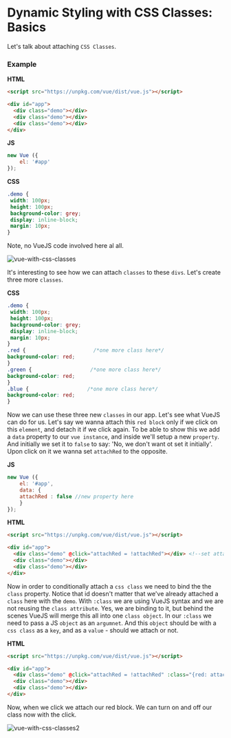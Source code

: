 # Dynamic Styling with CSS Classes: Basics

Let's talk about attaching `CSS Classes`. 

### Example

**HTML**

```html
<script src="https://unpkg.com/vue/dist/vue.js"></script>

<div id="app">
  <div class="demo"></div>
  <div class="demo"></div>
  <div class="demo"></div>
</div>
```

**JS**

```js
new Vue ({
    el: '#app'
});
```

**CSS**

```css
.demo {
 width: 100px;
 height: 100px;
 background-color: grey;
 display: inline-block;
 margin: 10px;
}
```
Note, no VueJS code involved here al all. 

![vue-with-css-classes](..vue-with-css-classes.png)


It's interesting to see how we can attach `classes` to these `divs`. Let's create three more `classes`. 

**CSS**

```css
.demo {
 width: 100px;
 height: 100px;
 background-color: grey;
 display: inline-block;
 margin: 10px;
}
.red {                      /*one more class here*/
background-color: red;
}
.green {                   /*one more class here*/
background-color: red;
}
.blue {                   /*one more class here*/
background-color: red;
}
```

Now we can use these three new `classes` in our app. Let's see what VueJS can do for us. Let's say we wanna attach this `red block` only if we click on this `element`, and detach it if we click again. 
To be able to show this we add a `data` property to our `vue instance`, and inside we'll setup a new `property`. And initially we set it to `false` to say: 'No, we don't want ot set it initially'. Upon click on it we wanna set `attachRed` to the opposite. 

**JS**

```js
new Vue ({
    el: '#app',
    data: {
    attachRed : false //new property here 
    }
});
```

**HTML**

```html
<script src="https://unpkg.com/vue/dist/vue.js"></script>

<div id="app">
  <div class="demo" @click="attachRed = !attachRed"></div> <!--set attachRed to the opposite after clicking-->
  <div class="demo"></div>
  <div class="demo"></div>
</div>
```
Now in order to conditionally attach a `css class` we need to bind the the `class` property. Notice that id doesn't matter that we've already attached a `class` here with the `demo`. With `:class` we are using VueJS syntax and we are not reusing the `class attribute`. Yes, we are binding to it, but behind the scenes VueJS will merge this all into one `class object`. In our `:class` we need to pass a JS `object` as an `argumnet`. And this `object` should be with a `css class` as a `key`, and as a `value` - should we attach or not.  

**HTML**

```html
<script src="https://unpkg.com/vue/dist/vue.js"></script>

<div id="app">
  <div class="demo" @click="attachRed = !attachRed" :class="{red: attachRed}"></div> <!--bind with class property-->
  <div class="demo"></div>
  <div class="demo"></div>
</div>
```

Now, when we click we attach our red block. We can turn on and off our class now with the click. 

![vue-with-css-classes2](..vue-with-css-classes2.png)
